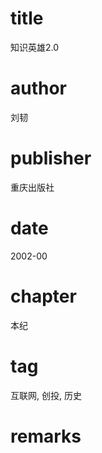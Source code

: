 # title
知识英雄2.0

# author
刘韧

# publisher
重庆出版社

# date
2002-00

# chapter
本纪

# tag
互联网, 创投, 历史

# remarks